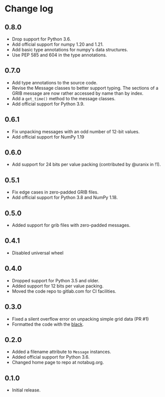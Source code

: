 # Change log

## 0.8.0

* Drop support for Python 3.6.
* Add official support for numpy 1.20 and 1.21.
* Add basic type annotations for numpy's data structures.
* Use PEP 585 and 604 in the type annotations.


## 0.7.0

* Add type annotations to the source code.
* Revise the Message classes to better support typing.  The sections
  of a GRIB message are now rather accessed by name than by index.
* Add a `get_time()` method to the message classes.
* Add official support for Python 3.9.


## 0.6.1

* Fix unpacking messages with an odd number of 12-bit values.
* Add official support for NumPy 1.19


## 0.6.0

* Add support for 24 bits per value packing (contributed by @uranix in !1).


## 0.5.1

* Fix edge cases in zero-padded GRIB files.
* Add official support for Python 3.8 and NumPy 1.18.


## 0.5.0

* Added support for grib files with zero-padded messages.


## 0.4.1

* Disabled universal wheel


## 0.4.0

* Dropped support for Python 3.5 and older.
* Added support for 12 bits per value packing.
* Moved the code repo to gitlab.com for CI facilities.


## 0.3.0

* Fixed a silent overflow error on unpacking simple grid data (PR #1)
* Formatted the code with the [black](https://black.readthedocs.io/en/stable/).


## 0.2.0

* Added a filename attribute to `Message` instances.
* Added official support for Python 3.6.
* Changed home page to repo at notabug.org.


## 0.1.0

* Initial release.

